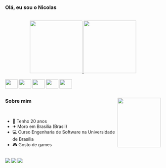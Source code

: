 ### Olá, eu sou o Nicolas

<br>

<div align="center">
  <a href="https://github.com/NickGehjk">
  
</div>

<div align="center">
  <a href="https://github.com/anuraghazra/github-readme-stats">
      <img  height="170em" src="https://github-readme-stats.vercel.app/api?username=NickGehjk&show_icons=true&rank_icon=github&theme=prussian&include_all_commits=true&count_private=true"/>
  </a>
  <a href="https://github.com/anuraghazra/convoychat">
    <img height="170em" src="https://github-readme-stats.vercel.app/api/top-langs/?username=NickGehjk&layout=compact&langs_count=10&theme=prussian&hide=html"/>
  </a>
 </div>

 <div style="display: inline_block"><br>
   <img align="center" height="30" width="40" src="https://cdn.jsdelivr.net/gh/devicons/devicon/icons/c/c-original.svg" />
   <img align="center" height="30" width="40" src="https://cdn.jsdelivr.net/gh/devicons/devicon/icons/html5/html5-original.svg" />
   <img align="center" height="30" width="40" src="https://cdn.jsdelivr.net/gh/devicons/devicon/icons/css3/css3-original.svg" />
   <img align="center" height="30" width="40" src="https://cdn.jsdelivr.net/gh/devicons/devicon/icons/javascript/javascript-original.svg" />
   <img align="center" height="30" width="40" src="https://cdn.jsdelivr.net/gh/devicons/devicon/icons/python/python-original.svg" />
 </div>
  
  ##
<div>
    <img align= "right" height="160" width="140" src="https://i.pinimg.com/originals/ae/16/0c/ae160cc092f339d1d91062ca6f8c0bf9.jpg">
  
  <h3 align= "left"> Sobre mim </div>
  <br>
    
  - 🎉 Tenho 20 anos
  - ✈ Moro em Brasília (Brasil)
  - 💻 Curso Engenharia de Software na Universidade de Brasília
  - 🎮 Gosto de games
  
</div>

 ##

<div style="display: inline_block"> 
   <a href="https://www.linkedin.com/in/nicolas-bomfim-485a3a270/" target="_blank"><img src="https://img.shields.io/badge/LinkedIn-0077B5?style=for-the-badge&logo=linkedin&logoColor=white" target="_blank"></a> 
   <a href="https://www.instagram.com/nicolasbdbandeira/" target="_blank"><img src="https://img.shields.io/badge/-Instagram-%23E4405F?style=for-the-badge&logo=instagram&logoColor=white" target="_blank"></a>
   <a href="https://www.twitch.tv/nicgehjk" target="_blank"><img src="https://img.shields.io/badge/Twitch-9146FF?style=for-the-badge&logo=twitch&logoColor=white" target="_blank"></a>
</div>
